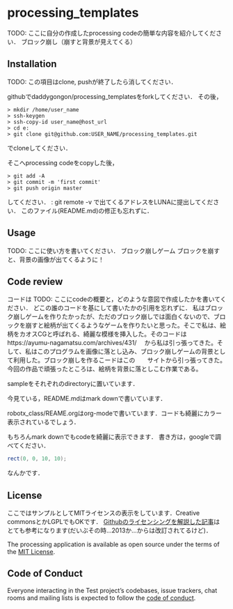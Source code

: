 # processing_templates

TODO: ここに自分の作成したprocessing codeの簡単な内容を紹介してください．
ブロック崩し（崩すと背景が見えてくる）
## Installation

TODO: この項目はclone, pushが終了したら消してください．

githubでdaddygongon/processing_templatesをforkしてください．
その後，
```
> mkdir /home/user_name
> ssh-keygen
> ssh-copy-id user_name@host_url
> cd e:
> git clone git@github.com:USER_NAME/processing_templates.git
```
でcloneしてください．

そこへprocessing codeをcopyした後，
```
> git add -A
> git commit -m 'first commit'
> git push origin master
```
してください．
: git remote -v
で出てくるアドレスをLUNAに提出してください．
このファイル(README.md)の修正も忘れずに．

## Usage

TODO: ここに使い方を書いてください．
ブロック崩しゲーム
ブロックを崩すと、背景の画像が出てくるように！

## Code review
コードは
TODO: ここにcodeの概要と，どのような意図で作成したかを書いてください．
どこの誰のコードを基にして書いたかの引用を忘れずに．
私はブロック崩しゲームを作りたかったが、ただのブロック崩しでは面白くないので、ブロックを崩すと絵柄が出てくるようなゲームを作りたいと思った。そこで私は、絵柄をカオスCGと呼ばれる、綺麗な模様を挿入した。そのコードはhttps://ayumu-nagamatsu.com/archives/431/　
から私は引っ張ってきた。そして、私はこのプログラムを画像に落とし込み、ブロック崩しゲームの背景として利用した。ブロック崩しを作るこードはこの　　サイトから引っ張ってきた。今回の作品で頑張ったところは、絵柄を背景に落としこむ作業である。

sampleをそれぞれのdirectoryに置いています．

今見ている，README.mdはmark downで書いています．

robotx_class/REAME.orgはorg-modeで書いています．コードも綺麗にカラー表示されているでしょう．

もちろんmark downでもcodeを綺麗に表示できます．
書き方は，googleで調べてください．

``` java
rect(0, 0, 10, 10);
```
なんかです．

## License

ここではサンプルとしてMITライセンスの表示をしています．Creative commonsとかLGPLでもOKです．
[Githubのライセンシングを解説した記事](https://www.catch.jp/oss-license/2013/09/10/github/)は
とても参考になります(だいぶその時...2013か...からは改訂されてるけど)．

The processing application is available as open source under the terms of the [MIT License](https://opensource.org/licenses/MIT).

## Code of Conduct

Everyone interacting in the Test project’s codebases, issue trackers, chat rooms and mailing lists is expected to follow the [code of conduct](https://github.com/[USERNAME]/processing_templates/blob/master/CODE_OF_CONDUCT.md).
